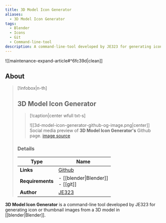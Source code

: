 ```yaml
---
title: 3D Model Icon Generator
aliases:
  - 3D Model Icon Generator
tags:
  - Blender
  - Icons
  - Git
  - Command-line-tool
description: A command-line-tool developed by JE323 for generating icon or thumbnail images from a 3D model in Blender.
---
```


![[maintenance-expand-article#^6fc39d|clean]]

## About

> [!infobox|n-th]
> 
> ## 3D Model Icon Generator
> 
> > [!caption|center wfull txt-s]
> > 
> > ![[3d-model-icon-generator-github-og-image.png|center]]
> > Social media preview of **3D Model Icon Generator's** Github page.
> > [image source](https://opengraph.githubassets.com/7cee3ad75db6125da306a5fcd6331ef5eb7f729548122c02ac3e1be7a56304ac/JE323/3d-model-icon-generator)
> 
> ### Details
> 
> | Type | Name |
> | --- | --- |
> | **Links** | [Github](https://github.com/JE323/3d-model-icon-generator) |
> | **Requirements** | - [[blender\|Blender]]<br>- [[git]] |
> | **Author** | [JE323](https://github.com/JE323) |

**3D Model Icon Generator** is a command-line tool developed by JE323 for generating icon or thumbnail images from a 3D model in [[blender|Blender]].
